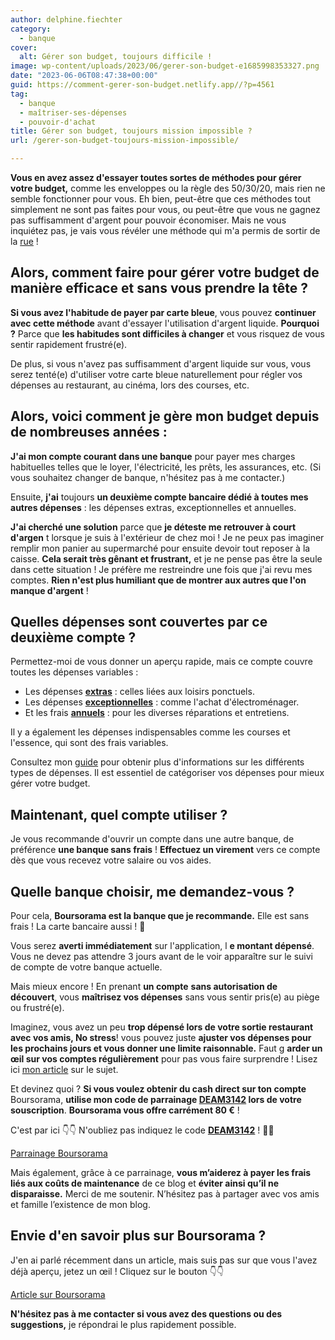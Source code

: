 ```yaml
---
author: delphine.fiechter
category:
  - banque
cover:
  alt: Gérer son budget, toujours difficile !
image: wp-content/uploads/2023/06/gerer-son-budget-e1685998353327.png
date: "2023-06-06T08:47:38+00:00"
guid: https://comment-gerer-son-budget.netlify.app//?p=4561
tag:
  - banque
  - maîtriser-ses-dépenses
  - pouvoir-d'achat
title: Gérer son budget, toujours mission impossible ?
url: /gerer-son-budget-toujours-mission-impossible/

---
```

**Vous en avez assez d'essayer toutes sortes de méthodes pour gérer votre budget,** comme les enveloppes ou la règle des 50/30/20, mais rien ne semble fonctionner pour vous. Eh bien, peut-être que ces méthodes tout simplement ne sont pas faites pour vous, ou peut-être que vous ne gagnez pas suffisamment d'argent pour pouvoir économiser. Mais ne vous inquiétez pas, je vais vous révéler une méthode qui m'a permis de sortir de la [rue](https://comment-gerer-son-budget.netlify.app//qui-suis-je) !

## Alors, comment faire pour gérer votre budget de manière efficace et sans vous prendre la tête ?

**Si vous avez l'habitude de payer par carte bleue**, vous pouvez **continuer avec cette méthode** avant d'essayer l'utilisation d'argent liquide. **Pourquoi ?** Parce que **les habitudes sont difficiles à changer** et vous risquez de vous sentir rapidement frustré(e).

De plus, si vous n'avez pas suffisamment d'argent liquide sur vous, vous serez tenté(e) d'utiliser votre carte bleue naturellement pour régler vos dépenses au restaurant, au cinéma, lors des courses, etc.

## Alors, voici comment je gère mon budget depuis de nombreuses années :

**J'ai mon compte courant dans une banque** pour payer mes charges habituelles telles que le loyer, l'électricité, les prêts, les assurances, etc. (Si vous souhaitez changer de banque, n'hésitez pas à me contacter.)

Ensuite, **j'ai** toujours **un deuxième compte bancaire dédié à toutes mes autres dépenses** : les dépenses extras, exceptionnelles et annuelles.

**J'ai cherché une solution** parce que **je déteste me retrouver à court d'argen** t lorsque je suis à l'extérieur de chez moi ! Je ne peux pas imaginer remplir mon panier au supermarché pour ensuite devoir tout reposer à la caisse. **Cela serait très gênant et frustrant,** et je ne pense pas être la seule dans cette situation ! Je préfère me restreindre une fois que j'ai revu mes comptes. **Rien n'est plus humiliant que de montrer aux autres que l'on manque d'argent** !

## Quelles dépenses sont couvertes par ce deuxième compte ?

Permettez-moi de vous donner un aperçu rapide, mais ce compte couvre toutes les dépenses variables :

- Les dépenses [**extras**](https://comment-gerer-son-budget.netlify.app//guide-les-depenses-extras) : celles liées aux loisirs ponctuels.
- Les dépenses [**exceptionnelles**](https://comment-gerer-son-budget.netlify.app//guide-les-depenses-exceptionnelles) : comme l'achat d'électroménager.
- Et les frais **[annuels](https://comment-gerer-son-budget.netlify.app//guide-les-frais-annuels)** : pour les diverses réparations et entretiens.

Il y a également les dépenses indispensables comme les courses et l'essence, qui sont des frais variables.

Consultez mon [guide](https://comment-gerer-son-budget.netlify.app//guide-joindre-les-deux-bouts) pour obtenir plus d'informations sur les différents types de dépenses. Il est essentiel de catégoriser vos dépenses pour mieux gérer votre budget.

## Maintenant, quel compte utiliser ?

Je vous recommande d'ouvrir un compte dans une autre banque, de préférence **une banque sans frais** ! **Effectuez un virement** vers ce compte dès que vous recevez votre salaire ou vos aides.

## Quelle banque choisir, me demandez-vous ?

Pour cela, **Boursorama est la banque que je recommande.** Elle est sans frais ! La carte bancaire aussi ! 🤩

Vous serez **averti immédiatement** sur l'application, l **e montant dépensé**. Vous ne devez pas attendre 3 jours avant de le voir apparaître sur le suivi de compte de votre banque actuelle.

Mais mieux encore ! En prenant **un compte** **sans autorisation de découvert**, vous **maîtrisez vos dépenses** sans vous sentir pris(e) au piège ou frustré(e).

Imaginez, vous avez un peu **trop dépensé lors de votre sortie restaurant avec vos amis, No stress**! vous pouvez juste **ajuster vos dépenses pour les prochains jours et vous donner une limite raisonnable.** Faut g **arder un œil sur vos comptes régulièrement** pour pas vous faire surprendre ! Lisez ici [mon article](https://comment-gerer-son-budget.netlify.app//guide-suivre-son-compte/ " mon article") sur le sujet.

Et devinez quoi ? **Si vous voulez obtenir du cash direct sur ton compte** Boursorama, **utilise mon code de parrainage [DEAM3142](https://www.boursorama-banque.com/bon-plan/parrainage-boursorama-banque) lors de votre souscription**. **Boursorama vous offre carrément 80 €** !

C'est par ici 👇👇 N'oubliez pas indiquez le code **[DEAM3142](https://www.boursorama-banque.com/bon-plan/parrainage-boursorama-banque)** ! 🤩🤩

[Parrainage Boursorama](https://www.boursorama-banque.com/bon-plan/parrainage-boursorama-banque)

Mais également, grâce à ce parrainage, **vous m’aiderez à payer les frais liés aux coûts de maintenance** de ce blog et **éviter ainsi qu’il ne disparaisse.** Merci de me soutenir. N’hésitez pas à partager avec vos amis et famille l’existence de mon blog.

## Envie d'en savoir plus sur Boursorama ?

J'en ai parlé récemment dans un article, mais suis pas sur que vous l'avez déjà aperçu, jetez un œil ! Cliquez sur le bouton 👇👇

[Article sur Boursorama](https://comment-gerer-son-budget.netlify.app//compte-sans-frais-boursorama/)

**N'hésitez pas à me contacter si vous avez des questions ou des suggestions,** je répondrai le plus rapidement possible.
